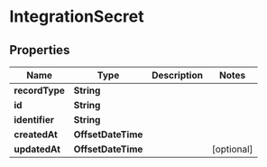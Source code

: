 

# IntegrationSecret


## Properties

| Name | Type | Description | Notes |
|------------ | ------------- | ------------- | -------------|
|**recordType** | **String** |  |  |
|**id** | **String** |  |  |
|**identifier** | **String** |  |  |
|**createdAt** | **OffsetDateTime** |  |  |
|**updatedAt** | **OffsetDateTime** |  |  [optional] |



